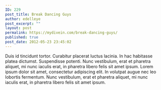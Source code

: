 ```yaml
---
ID: 229
post_title: Break Dancing Guys
author: edelleye
post_excerpt: ""
layout: post
permalink: https://mydivein.com/break-dancing-guys/
published: true
post_date: 2012-05-23 23:45:02
---
```

Duis id tincidunt tortor. Curabitur placerat luctus lacinia. In hac habitasse platea dictumst. Suspendisse potenti. Nunc vestibulum, erat et pharetra aliquet, mi nunc iaculis erat, in pharetra libero felis sit amet ipsum. Lorem ipsum dolor sit amet, consectetur adipiscing elit. In volutpat augue nec leo lobortis fermentum. Nunc vestibulum, erat et pharetra aliquet, mi nunc iaculis erat, in pharetra libero felis sit amet ipsum.